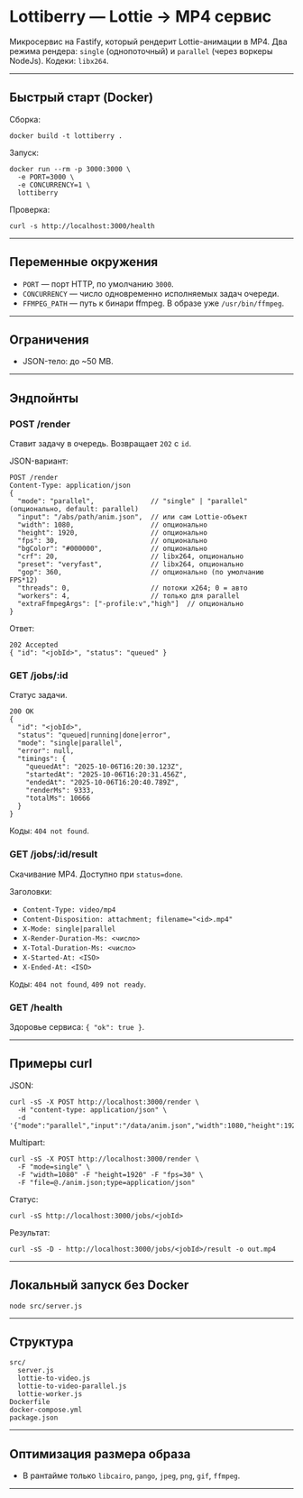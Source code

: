 # Lottiberry — Lottie → MP4 сервис

Микросервис на Fastify, который рендерит Lottie-анимации в MP4.
Два режима рендера: `single` (однопоточный) и `parallel` (через воркеры NodeJs). Кодеки: `libx264`.

---

## Быстрый старт (Docker)

Сборка:

    docker build -t lottiberry .

Запуск:

    docker run --rm -p 3000:3000 \
      -e PORT=3000 \
      -e CONCURRENCY=1 \
      lottiberry

Проверка:

    curl -s http://localhost:3000/health

---

## Переменные окружения

- `PORT` — порт HTTP, по умолчанию `3000`.
- `CONCURRENCY` — число одновременно исполняемых задач очереди.
- `FFMPEG_PATH` — путь к бинари ffmpeg. В образе уже `/usr/bin/ffmpeg`.

---

## Ограничения

- JSON-тело: до ~50 MB.

---

## Эндпойнты

### POST /render
Ставит задачу в очередь. Возвращает `202` с `id`.

JSON-вариант:

    POST /render
    Content-Type: application/json
    {
      "mode": "parallel",              // "single" | "parallel" (опционально, default: parallel)
      "input": "/abs/path/anim.json",  // или сам Lottie-объект
      "width": 1080,                   // опционально
      "height": 1920,                  // опционально
      "fps": 30,                       // опционально
      "bgColor": "#000000",            // опционально
      "crf": 20,                       // libx264, опционально
      "preset": "veryfast",            // libx264, опционально
      "gop": 360,                      // опционально (по умолчанию FPS*12)
      "threads": 0,                    // потоки x264; 0 = авто
      "workers": 4,                    // только для parallel
      "extraFfmpegArgs": ["-profile:v","high"]  // опционально
    }

Ответ:

    202 Accepted
    { "id": "<jobId>", "status": "queued" }

### GET /jobs/:id
Статус задачи.

    200 OK
    {
      "id": "<jobId>",
      "status": "queued|running|done|error",
      "mode": "single|parallel",
      "error": null,
      "timings": {
        "queuedAt": "2025-10-06T16:20:30.123Z",
        "startedAt": "2025-10-06T16:20:31.456Z",
        "endedAt": "2025-10-06T16:20:40.789Z",
        "renderMs": 9333,
        "totalMs": 10666
      }
    }

Коды: `404 not found`.

### GET /jobs/:id/result
Скачивание MP4. Доступно при `status=done`.

Заголовки:

- `Content-Type: video/mp4`
- `Content-Disposition: attachment; filename="<id>.mp4"`
- `X-Mode: single|parallel`
- `X-Render-Duration-Ms: <число>`
- `X-Total-Duration-Ms: <число>`
- `X-Started-At: <ISO>`
- `X-Ended-At: <ISO>`

Коды: `404 not found`, `409 not ready`.

### GET /health
Здоровье сервиса: `{ "ok": true }`.

---

## Примеры curl

JSON:

    curl -sS -X POST http://localhost:3000/render \
      -H "content-type: application/json" \
      -d '{"mode":"parallel","input":"/data/anim.json","width":1080,"height":1920,"fps":30,"workers":4}'

Multipart:

    curl -sS -X POST http://localhost:3000/render \
      -F "mode=single" \
      -F "width=1080" -F "height=1920" -F "fps=30" \
      -F "file=@./anim.json;type=application/json"

Статус:

    curl -sS http://localhost:3000/jobs/<jobId>

Результат:

    curl -sS -D - http://localhost:3000/jobs/<jobId>/result -o out.mp4

---

## Локальный запуск без Docker

    node src/server.js

---

## Структура

    src/
      server.js
      lottie-to-video.js
      lottie-to-video-parallel.js
      lottie-worker.js
    Dockerfile
    docker-compose.yml
    package.json

---

## Оптимизация размера образа

- В рантайме только `libcairo`, `pango`, `jpeg`, `png`, `gif`, `ffmpeg`.

---

